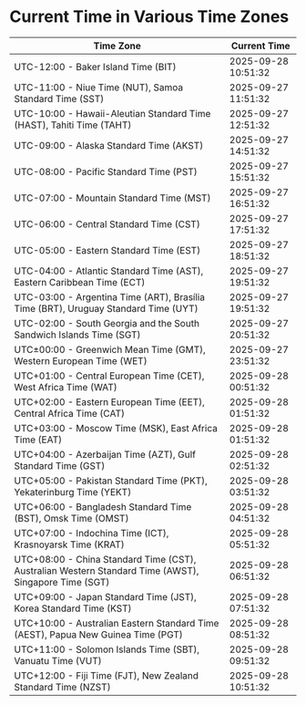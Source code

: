 # Current Time in Various Time Zones

| Time Zone | Current Time |
|-----------|--------------|
| UTC-12:00 - Baker Island Time (BIT) | 2025-09-28 10:51:32 |
| UTC-11:00 - Niue Time (NUT), Samoa Standard Time (SST) | 2025-09-27 11:51:32 |
| UTC-10:00 - Hawaii-Aleutian Standard Time (HAST), Tahiti Time (TAHT) | 2025-09-27 12:51:32 |
| UTC-09:00 - Alaska Standard Time (AKST) | 2025-09-27 14:51:32 |
| UTC-08:00 - Pacific Standard Time (PST) | 2025-09-27 15:51:32 |
| UTC-07:00 - Mountain Standard Time (MST) | 2025-09-27 16:51:32 |
| UTC-06:00 - Central Standard Time (CST) | 2025-09-27 17:51:32 |
| UTC-05:00 - Eastern Standard Time (EST) | 2025-09-27 18:51:32 |
| UTC-04:00 - Atlantic Standard Time (AST), Eastern Caribbean Time (ECT) | 2025-09-27 19:51:32 |
| UTC-03:00 - Argentina Time (ART), Brasília Time (BRT), Uruguay Standard Time (UYT) | 2025-09-27 19:51:32 |
| UTC-02:00 - South Georgia and the South Sandwich Islands Time (SGT) | 2025-09-27 20:51:32 |
| UTC±00:00 - Greenwich Mean Time (GMT), Western European Time (WET) | 2025-09-27 23:51:32 |
| UTC+01:00 - Central European Time (CET), West Africa Time (WAT) | 2025-09-28 00:51:32 |
| UTC+02:00 - Eastern European Time (EET), Central Africa Time (CAT) | 2025-09-28 01:51:32 |
| UTC+03:00 - Moscow Time (MSK), East Africa Time (EAT) | 2025-09-28 01:51:32 |
| UTC+04:00 - Azerbaijan Time (AZT), Gulf Standard Time (GST) | 2025-09-28 02:51:32 |
| UTC+05:00 - Pakistan Standard Time (PKT), Yekaterinburg Time (YEKT) | 2025-09-28 03:51:32 |
| UTC+06:00 - Bangladesh Standard Time (BST), Omsk Time (OMST) | 2025-09-28 04:51:32 |
| UTC+07:00 - Indochina Time (ICT), Krasnoyarsk Time (KRAT) | 2025-09-28 05:51:32 |
| UTC+08:00 - China Standard Time (CST), Australian Western Standard Time (AWST), Singapore Time (SGT) | 2025-09-28 06:51:32 |
| UTC+09:00 - Japan Standard Time (JST), Korea Standard Time (KST) | 2025-09-28 07:51:32 |
| UTC+10:00 - Australian Eastern Standard Time (AEST), Papua New Guinea Time (PGT) | 2025-09-28 08:51:32 |
| UTC+11:00 - Solomon Islands Time (SBT), Vanuatu Time (VUT) | 2025-09-28 09:51:32 |
| UTC+12:00 - Fiji Time (FJT), New Zealand Standard Time (NZST) | 2025-09-28 10:51:32 |
